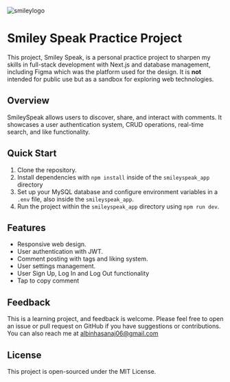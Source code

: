 ![smileylogo](https://github.com/PoorGenius/SmileySpeak/assets/50839092/c15457b9-04a0-4a82-af95-edc2cbc1a5f8)
# Smiley Speak Practice Project
 
This project, Smiley Speak, is a personal practice project to sharpen my skills in full-stack development with Next.js and database management, including Figma which was the platform used for the design. It is **not** intended for public use but as a sandbox for exploring web technologies.

## Overview

SmileySpeak allows users to discover, share, and interact with comments. It showcases a user authentication system, CRUD operations, real-time search, and like functionality.

## Quick Start

1. Clone the repository.
2. Install dependencies with `npm install` inside of the `smileyspeak_app` directory
3. Set up your MySQL database and configure environment variables in a `.env` file, also inside the `smileyspeak_app`.
4. Run the project within the `smileyspeak_app` directory using `npm run dev`.

## Features

- Responsive web design.
- User authentication with JWT.
- Comment posting with tags and liking system.
- User settings management.
- User Sign Up, Log In and Log Out functionality
- Tap to copy comment

## Feedback

This is a learning project, and feedback is welcome. Please feel free to open an issue or pull request on GitHub if you have suggestions or contributions. You can also reach me at [albinhasanaj06@gmail.com](albinhasanaj06@gmail.com)

## License

This project is open-sourced under the MIT License.
